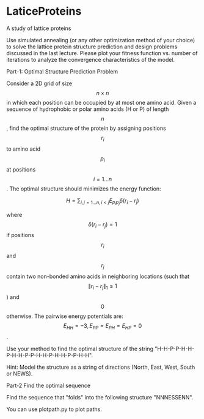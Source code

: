 # LaticeProteins
A study of lattice proteins


Use simulated annealing (or any other optimization method of your choice) to solve the lattice protein structure prediction and design problems discussed in the last lecture. Please plot your fitness function vs. number of iterations to analyze the convergence characteristics of the model.



Part-1: Optimal Structure Prediction Problem



Consider a 2D grid of size $$n \times n$$ in which each position can be occupied by at most one amino acid. Given a sequence of hydrophobic or polar amino acids (H or P) of length $$n$$, find the optimal structure of the protein by assigning positions $$r_i$$ to amino acid $$p_i$$ at positions $$i=1...n$$. The optimal structure should minimizes the energy function:

$$H=\sum_{i,j=1...n,i < j}E_{p_ip_j}\delta(r_i-r_j)$$

where $$\delta \left ( r_i-r_j \right )=1$$ if positions $$r_i$$ and $$r_j$$ contain two non-bonded amino acids in neighboring locations (such that $$\left \| r_i-r_j \right \|_1 \leq 1$$) and $$0$$ otherwise. The pairwise energy potentials are: $$E_{HH}=-3, E_{PP}=E_{PH}=E_{HP}=0$$.

Use your method to find the optimal structure of the string "H-H-P-P-H-H-P-H-H-P-P-H-H-P-H-H-P-P-H-H".



Hint: Model the structure as a string of directions (North, East, West, South or NEWS).



Part-2 Find the optimal sequence

Find the sequence that "folds" into the following structure "NNNESSENN".

You can use plotpath.py to plot paths.
